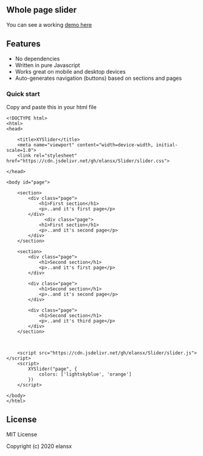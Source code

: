 ## Whole page slider

You can see a working [demo here](https://elansx.github.io/Slider/)

## Features

* No dependencies
* Written in pure Javascript
* Works great on mobile and desktop devices
* Auto-generates navigation (buttons) based on sections and pages


### Quick start

Copy and paste this in your html file

```
<!DOCTYPE html>
<html>
<head>
    
    <title>XYSlider</title>
    <meta name="viewport" content="width=device-width, initial-scale=1.0">
    <link rel="stylesheet" href="https://cdn.jsdelivr.net/gh/elansx/Slider/slider.css">
    
</head>

<body id="page">
       
    <section>
        <div class="page">
            <h1>First section</h1>
            <p>..and it's first page</p>
        </div>  
              <div class="page">
            <h1>First section</h1>
            <p>..and it's second page</p>
        </div> 
    </section>

    <section>
        <div class="page">
            <h1>Second section</h1>
            <p>..and it's first page</p>
        </div>  

        <div class="page">
            <h1>Second section</h1>
            <p>..and it's second page</p>
        </div> 

        <div class="page">
            <h1>Second section</h1>
            <p>..and it's third page</p>
        </div>
    </section>
    
    
 
    <script src="https://cdn.jsdelivr.net/gh/elansx/Slider/slider.js"></script>
    <script>
        XYSlider("page", {
            colors: ['lightskyblue', 'orange']
        })
    </script>

</body>
</html>
```
## License

MIT License

Copyright (c) 2020 elansx
